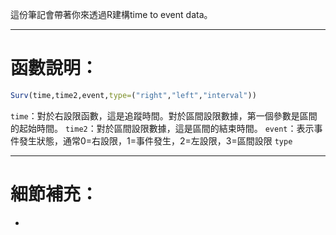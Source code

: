 這份筆記會帶著你來透過R建構time to event data。
- - -
# 函數說明：
``` r
Surv(time,time2,event,type=("right","left","interval"))
```
`time`：對於右設限函數，這是追蹤時間。對於區間設限數據，第一個參數是區間的起始時間。
`time2`：對於區間設限數據，這是區間的結束時間。
`event`：表示事件發生狀態，通常0=右設限，1=事件發生，2=左設限，3=區間設限
`type`
- - -
# 細節補充：
- 